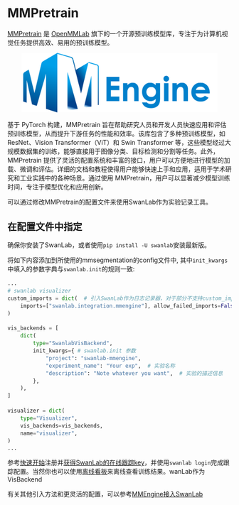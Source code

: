 # MMPretrain

[MMPretrain](https://github.com/open-mmlab/mmpretrain) 是 [OpenMMLab](https://openmmlab.com/) 旗下的一个开源预训练模型库，专注于为计算机视觉任务提供高效、易用的预训练模型。

<div align="center">
<img src="/assets/integration-mmpretrain.jpg" width=440>
</div>

基于 PyTorch 构建，MMPretrain 旨在帮助研究人员和开发人员快速应用和评估预训练模型，从而提升下游任务的性能和效率。该库包含了多种预训练模型，如 ResNet、Vision Transformer（ViT）和 Swin Transformer 等，这些模型经过大规模数据集的训练，能够直接用于图像分类、目标检测和分割等任务。此外，MMPretrain 提供了灵活的配置系统和丰富的接口，用户可以方便地进行模型的加载、微调和评估。详细的文档和教程使得用户能够快速上手和应用，适用于学术研究和工业实践中的各种场景。通过使用 MMPretrain，用户可以显著减少模型训练时间，专注于模型优化和应用创新。

可以通过修改MMPretrain的配置文件来使用SwanLab作为实验记录工具。

## 在配置文件中指定

确保你安装了SwanLab，或者使用`pip install -U swanlab`安装最新版。

将如下内容添加到所使用的mmsegmentation的config文件中, 其中`init_kwargs`中填入的参数字典与`swanlab.init`的规则一致:

```python
...
# swanlab visualizer
custom_imports = dict(  # 引入SwanLab作为日志记录器，对于部分不支持custom_imports的项目可以直接初始化SwanlabVisBackend并加入vis_backends
    imports=["swanlab.integration.mmengine"], allow_failed_imports=False
)

vis_backends = [
    dict(
        type="SwanlabVisBackend",
        init_kwargs={ # swanlab.init 参数
            "project": "swanlab-mmengine",
            "experiment_name": "Your exp",  # 实验名称
            "description": "Note whatever you want",  # 实验的描述信息
        },
    ),
]

visualizer = dict(
    type="Visualizer",
    vis_backends=vis_backends,
    name="visualizer",
)
...
```

参考[快速开始](https://docs.swanlab.cn/zh/guide_cloud/general/quick-start.html)注册并[获得SwanLab的在线跟踪key](https://swanlab.cn/settings/overview)，并使用`swanlab login`完成跟踪配置。当然你也可以使用[离线看板](https://docs.swanlab.cn/zh/guide_cloud/self_host/offline-board.html)来离线查看训练结果。wanLab作为VisBackend

有关其他引入方法和更灵活的配置，可以参考[MMEngine接入SwanLab](https://docs.swanlab.cn/zh/guide_cloud/integration/integration-mmengine.html)
